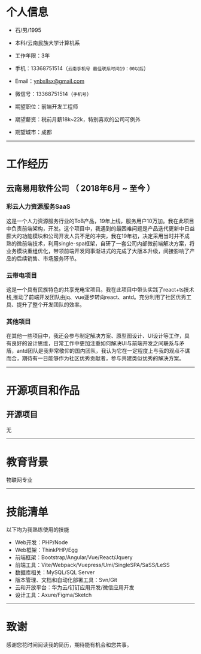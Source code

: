 # 个人信息

 - 石/男/1995
 - 本科/云南民族大学计算机系
 - 工作年限：3年
 - 手机：13368751514（```云南手机号 最佳联系时间19：00以后```）
 - Email：ynbsllsx@gmail.com
 - 微信号：13368751514（```手机号```）

 - 期望职位：前端开发工程师
 - 期望薪资：税前月薪18k~22k，特别喜欢的公司可例外
 - 期望城市：成都

---

# 工作经历

## 云南易用软件公司 （ 2018年6月 ~ 至今 ）

### 彩云人力资源服务SaaS
这是一个人力资源服务行业的ToB产品，19年上线，服务用户10万加。我在此项目中负责前端架构，开发。这个项目中，我遇到的最困难问题是产品迭代更新中日益膨大的功能模块和公司开发人员不足的冲突，我在19年初，决定采用当时并不成熟的微前端技术，利用single-spa框架，自研了一套公司内部微前端解决方案，将业务模块重组优化，带领前端开发同事渐进式的完成了大版本升级，间接影响了产品的后续销售、市场服务环节。


### 云带电项目
这是一个具有民族特色的共享充电宝项目。我在此项目中带头实践了react+ts技术栈,推动了前端开发团队由jq、vue逐步转向react、antd。充分利用了社区优秀工具、提升了整个开发团队的效率。


### 其他项目

在其他一些项目中，我还会参与制定解决方案、原型图设计、UI设计等工作，具有良好的设计思维，日常工作中更加注重如何解决UI与前端开发之间联系与矛盾，antd团队是我非常敬仰的国内团队，我认为它在一定程度上与我的观点不谋而合，期待有一日能够作为社区优秀贡献者，参与共建类似优秀的解决方案。


---

# 开源项目和作品


## 开源项目
无


---

 # 教育背景
物联网专业

---

# 技能清单

以下均为我熟练使用的技能

- Web开发：PHP/Node
- Web框架：ThinkPHP/Egg
- 前端框架：Bootstrap/Angular/Vue/React/Jquery
- 前端工具：Vite/Webpack/Vuepress/Umi/SingleSPA/SaSS/LeSS
- 数据库相关：MySQL/SQL Server
- 版本管理、文档和自动化部署工具：Svn/Git
- 云和开放平台：华为云/钉钉应用开发/微信应用开发
- 设计工具：Axure/Figma/Sketch

---


# 致谢
感谢您花时间阅读我的简历，期待能有机会和您共事。
